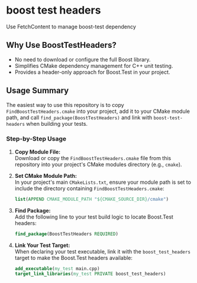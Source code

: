 


# boost test headers

Use FetchContent to manage boost-test dependency

## Why Use BoostTestHeaders?

- No need to download or configure the full Boost library.
- Simplifies CMake dependency management for C++ unit testing.
- Provides a header-only approach for Boost.Test in your project.

## Usage Summary

The easiest way to use this repository is to copy `FindBoostTestHeaders.cmake` into your project, add it to your CMake module path, and call `find_package(BoostTestHeaders)` and link with `boost-test-headers` when building your tests.

### Step-by-Step Usage

1. **Copy Module File:**  
   Download or copy the `FindBoostTestHeaders.cmake` file from this repository into your project's CMake modules directory (e.g., `cmake`).

2. **Set CMake Module Path:**  
   In your project's main `CMakeLists.txt`, ensure your module path is set to include the directory containing `FindBoostTestHeaders.cmake`:

   ```cmake
   list(APPEND CMAKE_MODULE_PATH "${CMAKE_SOURCE_DIR}/cmake")
   ```

3. **Find Package:**  
   Add the following line to your test build logic to locate Boost.Test headers:

   ```cmake
   find_package(BoostTestHeaders REQUIRED)
   ```

4. **Link Your Test Target:**  
   When declaring your test executable, link it with the `boost_test_headers` target to make the Boost.Test headers available:

   ```cmake
   add_executable(my_test main.cpp)
   target_link_libraries(my_test PRIVATE boost_test_headers)
   ```

